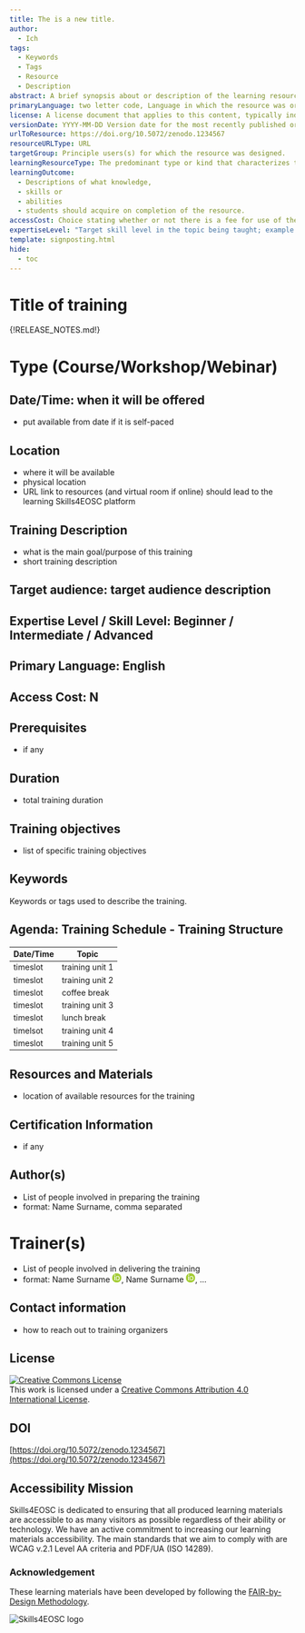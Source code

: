 ```yaml
---
title: The is a new title.
author:
  - Ich
tags:
  - Keywords
  - Tags
  - Resource
  - Description
abstract: A brief synopsis about or description of the learning resource.
primaryLanguage: two letter code, Language in which the resource was originally published or made available.
license: A license document that applies to this content, typically indicated by URL
versionDate: YYYY-MM-DD Version date for the most recently published or broadcast resource.
urlToResource: https://doi.org/10.5072/zenodo.1234567
resourceURLType: URL
targetGroup: Principle users(s) for which the resource was designed.
learningResourceType: The predominant type or kind that characterizes the learning resource.
learningOutcome:
  - Descriptions of what knowledge,
  - skills or
  - abilities
  - students should acquire on completion of the resource.
accessCost: Choice stating whether or not there is a fee for use of the resource (CV = Y/N/Maybe with recommendation that further explanation of “Maybe” goes in the Description field
expertiseLevel: "Target skill level in the topic being taught; example values include: beginner, intermediate, advanced"
template: signposting.html
hide:
  - toc
---
```



# Title of training 

{!RELEASE_NOTES.md!}

# Type (Course/Workshop/Webinar)

## Date/Time: when it will be offered

- put available from date if it is self-paced

## Location

- where it will be available
- physical location
- URL link to resources (and virtual room if online) should lead to the learning Skills4EOSC platform

## Training Description

- what is the main goal/purpose of this training
- short training description

## Target audience: target audience description

## Expertise Level / Skill Level: Beginner / Intermediate / Advanced

## Primary Language: English

## Access Cost: N

## Prerequisites

- if any

## Duration

- total training duration

## Training objectives

- list of specific training objectives

## Keywords

Keywords or tags used to describe the training.

## Agenda: Training Schedule - Training Structure

| Date/Time | Topic           |
| --------- | --------------- |
| timeslot  | training unit 1 |
| timeslot  | training unit 2 |
| timeslot  | coffee break    |
| timeslot  | training unit 3 |
| timeslot  | lunch break     |
| timelsot  | training unit 4 |
| timeslot  | training unit 5 |

## Resources and Materials

- location of available resources for the training

## Certification Information

- if any

## Author(s)

- List of people involved in preparing the training
- format: Name Surname, comma separated

# Trainer(s)

- List of people involved in delivering the training
- format: Name Surname [![ORCID logo](attachments/orcid_16x16.webp)](https://orcid.org/0123-4561-8999-9999), Name Surname [![ORCID logo](attachments/orcid_16x16.webp)](https://orcid.org/0123-4561-8999-9999), ...

## Contact information

- how to reach out to training organizers

## License

<a rel="license" href="http://creativecommons.org/licenses/by/4.0/"><img alt="Creative Commons License" style="border-width:0" src="https://i.creativecommons.org/l/by/4.0/88x31.png" /></a><br />This work is licensed under a <a rel="license" href="http://creativecommons.org/licenses/by/4.0/">Creative Commons Attribution 4.0 International License</a>.

## DOI

[https://doi.org/10.5072/zenodo.1234567](https://doi.org/10.5072/zenodo.1234567)

## Accessibility Mission

Skills4EOSC is dedicated to ensuring that all produced learning materials are accessible to as many visitors as possible regardless of their ability or technology. We have an active commitment to increasing our learning materials accessibility. The main standards that we aim to comply with are WCAG v.2.1 Level AA criteria and PDF/UA (ISO 14289).

### Acknowledgement

These learning materials have been developed by following the [FAIR-by-Design Methodology](https://doi.org/10.5281/zenodo.7875540).

![Skills4EOSC logo](./attachments/skills4eosc.png)